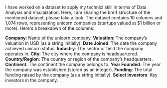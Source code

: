 I have worked on a dataset to apply my technicl skill in terms of Data Analysis and Visulaization. Here, I am sharing the breif structure of the mentioned dataset, please take a look.
The dataset contains 10 columns and 1,074 rows, representing unicorn companies (startups valued at $1 billion or more). Here's a breakdown of the columns:

**Company**: Name of the unicorn company.
**Valuation**: The company’s valuation in USD (as a string initially).
**Date Joined**: The date the company achieved unicorn status.
**Industry**: The sector or field the company operates in.
**City**: The city where the company is headquartered.
**Country/Region**: The country or region of the company’s headquarters.
**Continent**: The continent the company belongs to.
**Year Founded**: The year the company was established (stored as an integer).
**Funding**: The total funding raised by the company (as a string initially).
**Select Investors**: Key investors in the company.
